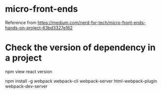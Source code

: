 # micro-front-ends
Reference from https://medium.com/nerd-for-tech/micro-front-ends-hands-on-project-63bd3327e162

# Check the version of dependency in a project
npm view react version


npm install -g webpack webpack-cli webpack-server html-webpack-plugin webpack-dev-server
